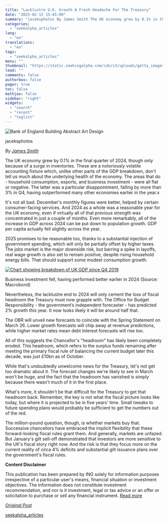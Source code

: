 ```yaml
---
title: "Lacklustre U.K. Growth A Fresh Headache For The Treasury"
date: "2025-02-13 15:45:00"
summary: "jaceksphotos By James Smith The UK economy grew by 0.1% in the final quarter of 2024, though only because of a surge in inventories. These are a notoriously volatile accounting fixture which, unlike other parts of the GDP breakdown, don't tell us much about the underlying health of the economy...."
categories:
  - "seekalpha_articles"
lang:
  - "en"
translations:
  - "en"
tags:
  - "seekalpha_articles"
menu: ""
thumbnail: "https://static.seekingalpha.com/cdn/s3/uploads/getty_images/2150522303/image_2150522303.jpg"
lead: ""
comments: false
authorbox: false
pager: true
toc: false
mathjax: false
sidebar: "right"
widgets:
  - "search"
  - "recent"
  - "taglist"
---
```


![Bank of England Building Abstract Art Design](https://static.seekingalpha.com/cdn/s3/uploads/getty_images/2150522303/image_2150522303.jpg?io=getty-c-w750) 



jaceksphotos





*By [James Smith](https://think.ing.com/author/james-smith/)*

The UK economy grew by 0.1% in the final quarter of 2024, though only because of a surge in inventories. These are a notoriously volatile accounting fixture which, unlike other parts of the GDP breakdown, don't tell us much about the underlying health of the economy. The areas that do - household consumption, exports, and business investment - were all flat or negative. The latter was a particular disappointment, falling by more than 3% in Q4, having outperformed many other economies earlier in the year.x

It's not all bad. December's monthly figures were better, helped by certain consumer-facing services. And 2024 as a whole was a reasonable year for the UK economy, even if virtually all of that previous strength was concentrated in just a couple of months. Even more remarkably, all of the increase in GDP across 2024 can be put down to population growth. GDP per capita actually fell slightly across the year.

2025 promises to be reasonable too, thanks to a substantial injection of government spending, which will only be partially offset by higher taxes. The jobs market is the major downside risk, but barring a spike in layoffs, real wage growth is also set to remain positive, despite rising household energy bills. That should support some modest consumption growth.

 [![Chart showing breakdown of UK GDP since Q4 2019](https://static.seekingalpha.com/uploads/2025/2/13/20137021-17394495383834078.png)](https://static.seekingalpha.com/uploads/2025/2/13/20137021-17394495383834078_origin.png) 



Business investment fell, having performed better earlier in 2024 (Source: Macrobond)





Nevertheless, the lacklustre end to 2024 will only cement the loss of fiscal headroom the Treasury must now grapple with. The Office for Budget Responsibility - the government’s independent forecaster - has predicted 2% growth this year. It now looks likely it will be around half that.

The OBR will unveil new forecasts to coincide with the Spring Statement on March 26. Lower growth forecasts will chip away at revenue predictions, while higher market rates mean debt interest forecasts will rise too.

All of this suggests the Chancellor's "headroom" has likely been completely eroded. This headroom, which refers to the surplus funds remaining after meeting the primary fiscal rule of balancing the current budget later this decade, was just £10bn as of October.

While that's undoubtedly unwelcome news for the Treasury, let's not get too dramatic about it. The forecast changes we're likely to see in March won't be huge, and the fact that the headroom has vanished is simply because there wasn't much of it in the first place.

What's more, it shouldn't be that difficult for the Treasury to get that headroom back. Remember, the key is not what the fiscal picture looks like today, but where it is projected to be in five years’ time. Small tweaks to future spending plans would probably be sufficient to get the numbers out of the red.

The million-pound question, though, is whether markets buy that. Successive chancellors have embraced the implicit flexibility that these forward-looking fiscal rules grant them. And generally, markets are unfazed. But January's gilt sell-off demonstrated that investors are more sensitive to the UK's fiscal story right now. And the risk is that they focus more on the current reality of circa 4% deficits and substantial gilt issuance plans over the government's fiscal rules.

**Content Disclaimer**

This publication has been prepared by ING solely for information purposes irrespective of a particular user's means, financial situation or investment objectives. The information does not constitute investment recommendation, and nor is it investment, legal or tax advice or an offer or solicitation to purchase or sell any financial instrument. [Read more](https://think.ing.com/about/content-disclaimer/)

[*Original Post*](https://think.ing.com/snaps/lacklustre-uk-growth-a-fresh-headache-for-the-treasury/)

[seekalpha_articles](https://seekingalpha.com/article/4757820-lacklustre-uk-growth-fresh-headache-for-treasury)

